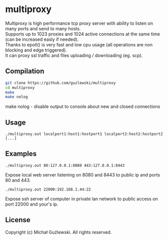 # multiproxy
Multiproxy is high performance tcp proxy server with ability to listen on many ports and send to many hosts.  
Supports up to 1023 proxies and 1024 active connections at the same time (can be increased easly if needed).  
Thanks to epoll() is very fast and low cpu usage (all operations are non blocking and edge triggered).  
It can proxy ssl traffic and files uploading / downloading (eg. scp).   

## Compilation
```bash
git clone https://github.com/guzlewski/multiproxy
cd multiproxy
make
make nolog
```
make nolog - disable output to console about new and closed connections

## Usage

```
./multiproxy.out localport1:host1:hostport1 localport2:host2:hostport2 [...]
```

## Examples
```
./multiproxy.out 80:127.0.0.1:8080 443:127.0.0.1:8443
```
Expose local web server listening on 8080 and 8443 to public ip and ports 80 and 443.
 

```
./multiproxy.out 22000:192.168.1.44:22
```
Expose ssh server of computer in private lan network to public access on port 22000 and your's ip.
 

## License
Copyright (c) Michał Guźlewski. All rights reserved.
